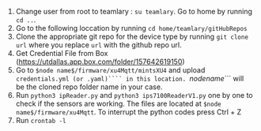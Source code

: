 1. Change user from root to teamlary : ```su teamlary```. Go to home by running ```cd ..```.
2. Go to the following loccation by running ```cd home/teamlary/gitHubRepos```
3. Clone the appropriate git repo for the device type by running ```git clone url``` where you replace ```url``` with the github repo url.
4. Get Credential File from Box (https://utdallas.app.box.com/folder/157642619150)
5. Go to ```$node name$/firmware/xu4Mqtt/mintsXU4``` and upload ```credentials.yml (or .yaml)```` in this location. ```$node name$``` will be the cloned repo folder name in your case.
6. Run  ```python3 ipReader.py``` and ```python3 ips7100ReaderV1.py``` one by one to check if the sensors are working. The files are located at ```$node name$/firmware/xu4Mqtt```. To interrupt the python codes press Ctrl + Z
7. Run ```crontab -l```


